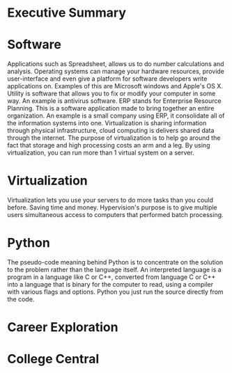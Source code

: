 # Executive Summary
# Software
Applications such as Spreadsheet, allows us to do number calculations and analysis. Operating systems can manage your hardware resources, provide user-interface and even give a platform for software developers write applications on. Examples of this are Microsoft windows and Apple's OS X. Utility is software that allows you to fix or modify your computer in some way. An example is antivirus software.
ERP stands for Enterprise Resource Planning. This is a software application made to bring together an entire organization. An example is a small company using ERP, it consolidate all of the information systems into one. 
Virtualization is sharing information through physical infrastructure, cloud computing is delivers shared data through the internet. The purpose of virtualization is to help go around the fact that storage and high processing costs an arm and a leg. By using virtualization, you can run more than 1 virtual system on a server. 
# Virtualization
Virtualization lets you use your servers to do more tasks than you could before. Saving time and money. Hypervision's purpose is to give multiple users simultaneous access to computers that performed batch processing. 
# Python
The pseudo-code meaning behind Python is to concentrate on the solution to the problem rather than the language itself.
An interpreted language is a program in a language like C or C++, converted from language C or C++ into a language that is binary for the computer to read, using a compiler with various flags and options. Python you just run the source directly from the code.
# Career Exploration
# College Central
